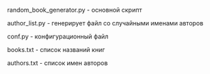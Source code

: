 random_book_generator.py -  основной скрипт

author_list.py - генерирует файл со случайными именами авторов

сonf.py - конфигурационный файл

books.txt - список названий книг

authors.txt - список имен авторов
